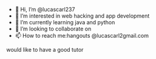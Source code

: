 - 👋 Hi, I’m @lucascarl237
- 👀 I’m interested in web hacking and app development
- 🌱 I’m currently learning java and python 
- 💞️ I’m looking to collaborate on 
- 📫 How to reach me:hangouts @lucascarl2gmail.com

<!---
lucascarl237/lucascarl237 is a ✨ special ✨ repository because its `README.md` (this file) appears on your GitHub profile.
You can click the Preview link to take a look at your changes.
--->
would like to have a good tutor
